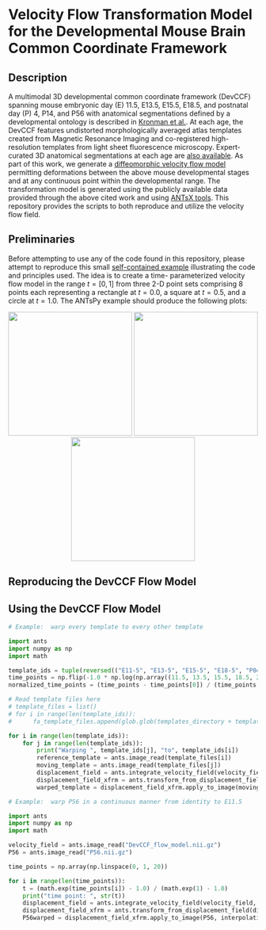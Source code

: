 # Velocity Flow Transformation Model for the Developmental Mouse Brain Common Coordinate Framework

## Description

A multimodal 3D developmental common coordinate framework (DevCCF) spanning 
mouse embryonic day (E) 11.5, E13.5, E15.5, E18.5, and postnatal day (P) 4, 
P14, and P56 with anatomical segmentations defined by a developmental ontology
is described in [Kronman et al.](https://www.biorxiv.org/content/10.1101/2023.09.14.557789v1).
At each age, the DevCCF features undistorted morphologically averaged atlas 
templates created from Magnetic Resonance Imaging and co-registered high-
resolution templates from light sheet fluorescence microscopy. Expert-curated 
3D anatomical segmentations at each age are [also available](). 
As part of this work, we generate a [diffeomorphic velocity flow model](https://en.wikipedia.org/wiki/Large_deformation_diffeomorphic_metric_mapping)
permitting deformations between the above mouse developmental stages and
at any continuous point within the developmental range.  The transformation
model is generated using the publicly available data provided through the
above cited work and using [ANTsX tools](https://github.com/ANTsX).  This
repository provides the scripts to both reproduce and utilize the velocity
flow field.

## Preliminaries

Before attempting to use any of the code found in this repository, please 
attempt to reproduce this small [self-contained example](https://gist.github.com/ntustison/12a656a5fc2f6f9c4494c88dc09c5621#file-b_3_ants_velocity_flows-md)
illustrating the code and principles used.  The idea is to create a time-
parameterized velocity flow model in the range $t=[0,1]$ from three 2-D point 
sets comprising 8 points each representing a rectangle at $t=0.0$, a square 
at $t=0.5$, and a circle at $t=1.0$.  The ANTsPy example should produce the 
following plots:

<p align="middle">
  <img src="https://github.com/ntustison/MouseBrainVelocityFlow/assets/324811/dbc63553-27ad-4130-8bbf-c10cdf8fc893" width="250" />
  <img src="https://github.com/ntustison/MouseBrainVelocityFlow/assets/324811/cd78595b-1e12-47fc-b606-ae4b5012cbd6" width="250" /> 
  <img src="https://github.com/ntustison/MouseBrainVelocityFlow/assets/324811/c7ee9ad6-1f3a-4da4-832e-ba64b1b15f31" width="250" /> 
</p>

<!--
![original_data](https://github.com/ntustison/MouseBrainVelocityFlow/assets/324811/dbc63553-27ad-4130-8bbf-c10cdf8fc893)
![warping_between_endpoints](https://github.com/ntustison/MouseBrainVelocityFlow/assets/324811/cd78595b-1e12-47fc-b606-ae4b5012cbd6)
![warping_to_middle](https://github.com/ntustison/MouseBrainVelocityFlow/assets/324811/c7ee9ad6-1f3a-4da4-832e-ba64b1b15f31)
-->

## Reproducing the DevCCF Flow Model

## Using the DevCCF Flow Model


```python
# Example:  warp every template to every other template

import ants
import numpy as np
import math

template_ids = tuple(reversed(("E11-5", "E13-5", "E15-5", "E18-5", "P04", "P14", "P56")))
time_points = np.flip(-1.0 * np.log(np.array((11.5, 13.5, 15.5, 18.5, 23, 33, 47))))
normalized_time_points = (time_points - time_points[0]) / (time_points[-1] - time_points[0])

# Read template files here
# template_files = list()
# for i in range(len(template_ids)):
#      fa_template_files.append(glob.glob(templates_directory + template_ids[i] + "*/*fa*.nii.gz")[0])

for i in range(len(template_ids)):
    for j in range(len(template_ids)):
        print("Warping ", template_ids[j], "to", template_ids[i])
        reference_template = ants.image_read(template_files[i])
        moving_template = ants.image_read(template_files[j])
        displacement_field = ants.integrate_velocity_field(velocity_field, normalized_time_points[i], normalized_time_points[j], 10)
        displacement_field_xfrm = ants.transform_from_displacement_field(displacement_field)
        warped_template = displacement_field_xfrm.apply_to_image(moving_template, interpolation="linear")
```

```python
# Example:  warp P56 in a continuous manner from identity to E11.5

import ants
import numpy as np
import math

velocity_field = ants.image_read("DevCCF_flow_model.nii.gz")
P56 = ants.image_read("P56.nii.gz")  

time_points = np.array(np.linspace(0, 1, 20))

for i in range(len(time_points)):
    t = (math.exp(time_points[i]) - 1.0) / (math.exp(1) - 1.0)
    print("time point: ", str(t))
    displacement_field = ants.integrate_velocity_field(velocity_field, t, 0.0, 10)
    displacement_field_xfrm = ants.transform_from_displacement_field(displacement_field)
    P56warped = displacement_field_xfrm.apply_to_image(P56, interpolation="linear")
```


